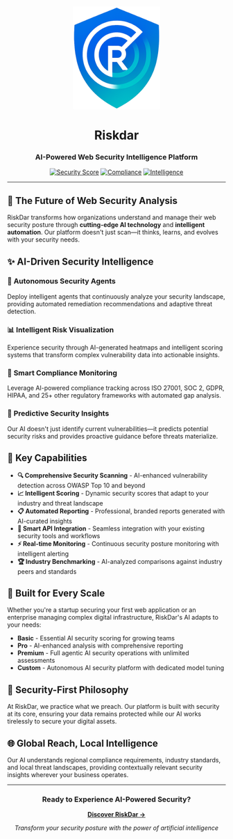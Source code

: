 <div align="center">
  <img src="./logo.png" alt="RiskDar Logo" width="200" height="auto" />
  
  # Riskdar
  ### AI-Powered Web Security Intelligence Platform
  
  [![Security Score](https://img.shields.io/badge/Security-AI%20Powered-brightgreen)](#)
  [![Compliance](https://img.shields.io/badge/Compliance-Multi%20Framework-blue)](#)
  [![Intelligence](https://img.shields.io/badge/Intelligence-Autonomous-purple)](#)
</div>

---

## 🚀 **The Future of Web Security Analysis**

RiskDar transforms how organizations understand and manage their web security posture through **cutting-edge AI technology** and **intelligent automation**. Our platform doesn't just scan—it thinks, learns, and evolves with your security needs.

## ✨ **AI-Driven Security Intelligence**

### 🧠 **Autonomous Security Agents**
Deploy intelligent agents that continuously analyze your security landscape, providing automated remediation recommendations and adaptive threat detection.

### 📊 **Intelligent Risk Visualization**
Experience security through AI-generated heatmaps and intelligent scoring systems that transform complex vulnerability data into actionable insights.

### 🎯 **Smart Compliance Monitoring**
Leverage AI-powered compliance tracking across ISO 27001, SOC 2, GDPR, HIPAA, and 25+ other regulatory frameworks with automated gap analysis.

### 🔮 **Predictive Security Insights**
Our AI doesn't just identify current vulnerabilities—it predicts potential security risks and provides proactive guidance before threats materialize.

## 🌟 **Key Capabilities**

- **🔍 Comprehensive Security Scanning** - AI-enhanced vulnerability detection across OWASP Top 10 and beyond
- **📈 Intelligent Scoring** - Dynamic security scores that adapt to your industry and threat landscape  
- **📋 Automated Reporting** - Professional, branded reports generated with AI-curated insights
- **🔗 Smart API Integration** - Seamless integration with your existing security tools and workflows
- **⚡ Real-time Monitoring** - Continuous security posture monitoring with intelligent alerting
- **🏆 Industry Benchmarking** - AI-analyzed comparisons against industry peers and standards

## 🎯 **Built for Every Scale**

Whether you're a startup securing your first web application or an enterprise managing complex digital infrastructure, RiskDar's AI adapts to your needs:

- **Basic** - Essential AI security scoring for growing teams
- **Pro** - AI-enhanced analysis with comprehensive reporting
- **Premium** - Full agentic AI security operations with unlimited assessments
- **Custom** - Autonomous AI security platform with dedicated model tuning

## 🔐 **Security-First Philosophy**

At RiskDar, we practice what we preach. Our platform is built with security at its core, ensuring your data remains protected while our AI works tirelessly to secure your digital assets.

## 🌐 **Global Reach, Local Intelligence**

Our AI understands regional compliance requirements, industry standards, and local threat landscapes, providing contextually relevant security insights wherever your business operates.

---

<div align="center">
  
### Ready to Experience AI-Powered Security?

**[Discover RiskDar →](https://riskdar.com)**

*Transform your security posture with the power of artificial intelligence*

</div>
